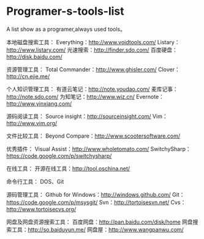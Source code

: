 Programer-s-tools-list
======================

A list show as a programer,always used tools。

本地磁盘搜索工具：
Everything：http://www.voidtools.com/
Listary：http://www.listary.com/
光速搜索：http://finder.sdo.com/
百度硬盘：http://disk.baidu.com/

资源管理工具：
Total Commander：http://www.ghisler.com/
Clover：http://cn.ejie.me/

个人知识管理工具：
有道云笔记：http://note.youdao.com/
麦库记事：http://note.sdo.com/
为知笔记：http://www.wiz.cn/
Evernote：http://www.yinxiang.com/

源码阅读工具：
Source insight：http://sourceinsight.com/
Vim：http://www.vim.org/

文件比较工具：
Beyond Compare：http://www.scootersoftware.com/

优秀插件：
Visual Assist：http://www.wholetomato.com/
SwitchySharp：https://code.google.com/p/switchysharp/

在线工具：
开源在线工具：http://tool.oschina.net/

命令行工具：
DOS、Git

源码管理工具：
Github for Windows：http://windows.github.com/
Git：https://code.google.com/p/msysgit/
Svn：http://tortoisesvn.net/
Cvs：http://www.tortoisecvs.org/

网盘及网盘资源搜索工具：
百度网盘：http://pan.baidu.com/disk/home
网盘搜索工具：http://so.baiduyun.me/
网盘屋：http://www.wangpanwu.com/
